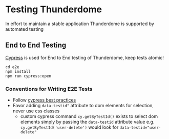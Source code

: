 # Testing Thunderdome

In effort to maintain a stable application Thunderdome is supported by automated testing

## End to End Testing

[Cypress](https://www.cypress.io/) is used for End to End testing of Thunderdome, keep tests atomic!

```
cd e2e
npm install
npm run cypress:open
```

### Conventions for Writing E2E Tests

- Follow [cypress best practices](https://docs.cypress.io/guides/references/best-practices)
- Favor adding `data-testid"` attribute to dom elements for selection, never use css classes
    - custom cypress command `cy.getByTestId()` exists to select dom elements simply by passing the `data-testid`
      attribute value e.g. `cy.getByTestId('user-delete')` would look for `data-testid="user-delete"`
